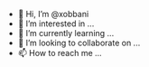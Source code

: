 - 👋 Hi, I’m @xobbani
- 👀 I’m interested in ...
- 🌱 I’m currently learning ...
- 💞️ I’m looking to collaborate on ...
- 📫 How to reach me ...

<!---
xobbani/xobbani is a ✨ special ✨ repository because its `README.md` (this file) appears on your GitHub profile.
You can click the Preview link to take a look at your changes.
--->
